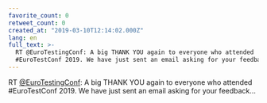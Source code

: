 ```yaml
---
favorite_count: 0
retweet_count: 0
created_at: "2019-03-10T12:14:02.000Z"
lang: en
full_text: >-
  RT @EuroTestingConf: A big THANK YOU again to everyone who attended
  #EuroTestConf 2019. We have just sent an email asking for your feedback…
---
```


RT [@EuroTestingConf](https://twitter.com/EuroTestingConf): A big THANK YOU
again to everyone who attended #EuroTestConf 2019. We have just sent an email
asking for your feedback…
